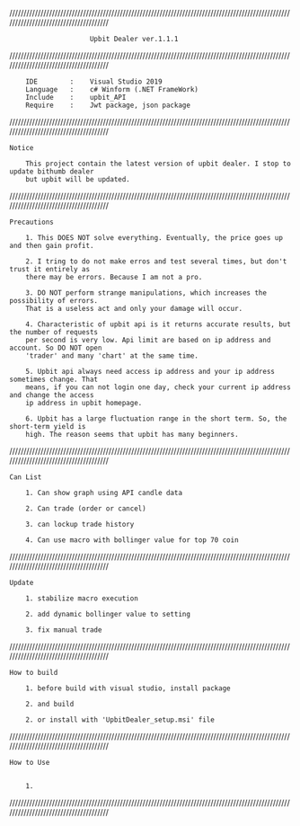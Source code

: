 
//////////////////////////////////////////////////////////////////////////////////////////////////////////////////////////////////////

						Upbit Dealer ver.1.1.1

//////////////////////////////////////////////////////////////////////////////////////////////////////////////////////////////////////

		IDE        :	Visual Studio 2019
		Language   :	c# Winform (.NET FrameWork)
		Include    :	upbit_API
		Require    :	Jwt package, json package

//////////////////////////////////////////////////////////////////////////////////////////////////////////////////////////////////////

	Notice

		This project contain the latest version of upbit dealer. I stop to update bithumb dealer
		but upbit will be updated.


//////////////////////////////////////////////////////////////////////////////////////////////////////////////////////////////////////

	Precautions
	
		1. This DOES NOT solve everything. Eventually, the price goes up and then gain profit.

		2. I tring to do not make erros and test several times, but don't trust it entirely as
		there may be errors. Because I am not a pro.

		3. DO NOT perform strange manipulations, which increases the possibility of errors.
		That is a useless act and only your damage will occur.
	
		4. Characteristic of upbit api is it returns accurate results, but the number of requests
		per second is very low. Api limit are based on ip address and account. So DO NOT open
		'trader' and many 'chart' at the same time.

		5. Upbit api always need access ip address and your ip address sometimes change. That
		means, if you can not login one day, check your current ip address and change the access
		ip address in upbit homepage.

		6. Upbit has a large fluctuation range in the short term. So, the short-term yield is
		high. The reason seems that upbit has many beginners.


//////////////////////////////////////////////////////////////////////////////////////////////////////////////////////////////////////


	Can List

		1. Can show graph using API candle data

		2. Can trade (order or cancel)

		3. can lockup trade history

		4. Can use macro with bollinger value for top 70 coin


//////////////////////////////////////////////////////////////////////////////////////////////////////////////////////////////////////

	Update

		1. stabilize macro execution

		2. add dynamic bollinger value to setting

		3. fix manual trade 

		
//////////////////////////////////////////////////////////////////////////////////////////////////////////////////////////////////////

	How to build

		1. before build with visual studio, install package

		2. and build

		2. or install with 'UpbitDealer_setup.msi' file 


//////////////////////////////////////////////////////////////////////////////////////////////////////////////////////////////////////

	How to Use


		1. 


//////////////////////////////////////////////////////////////////////////////////////////////////////////////////////////////////////
